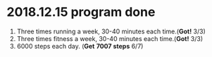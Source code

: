 # 2018.12.15 program done


 
1. Three times running a week, 30-40 minutes each time.(**Got!** 3/3)
2. Three times fitness a week, 30-40 minutes each time.(**Got!** 3/3)
3. 6000 steps each day. (**Get** **7007 steps** 6/7)
